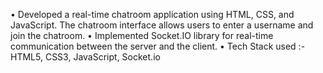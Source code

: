 • Developed a real-time chatroom application using HTML, CSS, and JavaScript. The chatroom
interface allows users to enter a username and join the chatroom.
• Implemented Socket.IO library for real-time communication between the server and the client.
• Tech Stack used :- HTML5, CSS3, JavaScript, Socket.io
